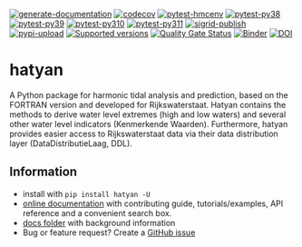 [![generate-documentation](https://github.com/Deltares/hatyan/actions/workflows/generate-documentation.yml/badge.svg)](https://github.com/Deltares/hatyan/actions/workflows/generate-documentation.yml)
[![codecov](https://img.shields.io/codecov/c/github/deltares/hatyan.svg?style=flat-square)](https://app.codecov.io/gh/deltares/hatyan)
[![pytest-hmcenv](https://github.com/Deltares/hatyan/actions/workflows/pytest-hmcenv.yml/badge.svg?branch=main)](https://github.com/Deltares/hatyan/actions/workflows/pytest-devenv.yml)
[![pytest-py38](https://github.com/Deltares/hatyan/actions/workflows/pytest-py38.yml/badge.svg?branch=main)](https://github.com/Deltares/hatyan/actions/workflows/pytest-py38.yml)
[![pytest-py39](https://github.com/Deltares/hatyan/actions/workflows/pytest-py39.yml/badge.svg?branch=main)](https://github.com/Deltares/hatyan/actions/workflows/pytest-py39.yml)
[![pytest-py310](https://github.com/Deltares/hatyan/actions/workflows/pytest-py310.yml/badge.svg?branch=main)](https://github.com/Deltares/hatyan/actions/workflows/pytest-py310.yml)
[![pytest-py311](https://github.com/Deltares/hatyan/actions/workflows/pytest-py311.yml/badge.svg?branch=main)](https://github.com/Deltares/hatyan/actions/workflows/pytest-py311.yml)
[![sigrid-publish](https://github.com/Deltares/hatyan/actions/workflows/sigrid-publish.yml/badge.svg?branch=main)](https://github.com/Deltares/hatyan/actions/workflows/sigrid-publish.yml)
[![pypi-upload](https://github.com/Deltares/hatyan/actions/workflows/pypi-upload.yml/badge.svg?event=release)](https://github.com/Deltares/hatyan/actions/workflows/pypi-upload.yml)
[![Supported versions](https://img.shields.io/pypi/pyversions/hatyan.svg)](https://pypi.org/project/hatyan)
[![Quality Gate Status](https://sonarcloud.io/api/project_badges/measure?project=Deltares_hatyan&metric=alert_status)](https://sonarcloud.io/dashboard?id=Deltares_hatyan)
[![Binder](https://mybinder.org/badge_logo.svg)](https://mybinder.org/v2/gh/Deltares/hatyan/HEAD?urlpath=/tree/docs/notebooks)
[![DOI](https://zenodo.org/badge/DOI/10.5281/zenodo.6885342.svg)](https://doi.org/10.5281/zenodo.6885342)

# hatyan

A Python package for harmonic tidal analysis and prediction, based on the FORTRAN version and developed for Rijkswaterstaat. Hatyan contains the methods to derive water level extremes (high and low waters) and several other water level indicators (Kenmerkende Waarden). Furthermore, hatyan provides easier access to Rijkswaterstaat data via their data distribution layer (DataDistributieLaag, DDL).

## Information

- install with ``pip install hatyan -U``
- [online documentation](https://deltares.github.io/hatyan) with contributing guide, tutorials/examples, API reference and a convenient search box.
- [docs folder](https://github.com/Deltares/hatyan/tree/main/docs) with background information
- Bug or feature request? Create a [GitHub issue](https://github.com/Deltares/dfm_tools/issues)

